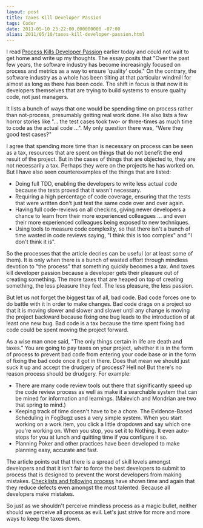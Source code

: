 ```yaml
---
layout: post
title: Taxes Kill Developer Passion
tags: Coder
date: 2011-05-10 23:22:00.000000000 -07:00
alias: 2011/05/10/taxes-kill-developer-passion.html
---
```


I read [Process Kills Developer Passion](http://radar.oreilly.com/2011/05/process-kills-developer-passion.html) earlier today and could not wait to get home and write up my thoughts.  The essay posits that "Over the past few years, the software industry has become increasingly focused on process and metrics as a way to ensure 'quality' code."  On the contrary, the software industry as a whole has been tilting at that particular windmill for almost as long as there has been code.  The shift in focus is that now it is developers themselves that are trying to build systems to ensure quality code, not just managers.

It lists a bunch of ways that one would be spending time on process rather than not-process, presumably getting real work done.  He also lists a few horror stories like "... the test cases took two- or three-times as much time to code as the actual code ...".  My only question there was, "Were they good test cases?"

I agree that spending more time than is necessary on process can be seen as a tax, resources that are spent on things that do not benefit the end result of the project.  But in the cases of things that are objected to, they are not necessarily a tax.  Perhaps they were on the projects he has worked on.  But I have also seen counterexamples of the things that are listed:

* Doing full TDD, enabling the developers to write less actual code because the tests proved that it wasn't necessary.
* Requiring a high percentage of code coverage, ensuring that the tests that were written don't just test the same code over and over again.
* Having full code-reviews on all checkins, giving newer developers a chance to learn from their more experienced colleagues ... and even their more experienced colleagues being exposed to new techniques.
* Using tools to measure code complexity, so that there isn't a bunch of time wasted in code reviews saying, "I think this is too complex" and "I don't think it is".

So the processes that the article decries can be useful (or at least some of them).  It is only when there is a bunch of wasted effort through mindless devotion to "the process" that something quickly becomes a tax.  And taxes kill developer passion because a developer gets their pleasure out of creating something.  The more taxes that are heaped on top of creating something, the less pleasure they feel.  The less pleasure, the less passion.

But let us not forget the biggest tax of all, bad code.  Bad code forces one to do battle with it in order to make changes.  Bad code drags on a project so that it is moving slower and slower and slower until any change is moving the project backward because fixing one bug leads to the introduction of at least one new bug.  Bad code is a tax because the time spent fixing bad code could be spent moving the project forward.

As a wise man once said, "The only things certain in life are death and taxes."  You are going to pay taxes on your project, whether it is in the form of process to prevent bad code from entering your code base or in the form of fixing the bad code once it got in there.  Does that mean we should just suck it up and accept the drudgery of process?  Hell no!  But there's no reason process should be drudgery.  For example:

* There are many code review tools out there that significantly speed up the code review process as well as make it a searchable system that can be mined for information and learnings.  (Malevich and Mondrian are two that spring to mind.)
* Keeping track of time doesn't have to be a chore.  The Evidence-Based Scheduling in FogBugz uses a very simple system.  When you start working on a work item, you click a little dropdown and say which one you're working on.  When you stop, you set it to Nothing.  It even auto-stops for you at lunch and quitting time if you configure it so.
* Planning Poker and other practices have been developed to make planning easy, accurate and fast.

The article points out that there is a spread of skill levels amongst developers and that it isn't fair to force the best developers to submit to process that is designed to prevent the worst developers from making mistakes.  [Checklists and following process](http://getbetterhealth.com/why-doctors-should-be-less-like-chuck-yeager-and-more-like-captain-sullenberger/2010.11.24) have shown time and again that they reduce defects even amongst the most talented.  Because all developers make mistakes.

So just as we shouldn't perceive mindless process as a magic bullet, neither should we perceive all process as evil.  Let's just strive for more and more ways to keep the taxes down.
